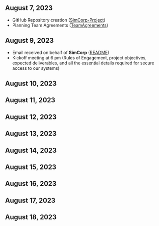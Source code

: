
## August 7, 2023

* GitHub Repository creation ([SimCorp-Project](https://github.com/birlzhimself/Final-Project))
* Planning Team Agreements ([TeamAgreements](https://github.com/birlzhimself/Final-Project/tree/main/Team%20Agreements))


## August 9, 2023

* Email received on behalf of **SimCorp** ([README](https://github.com/birlzhimself/Final-Project/blob/main/README.md))
* Kickoff meeting at 6 pm (Rules of Engagement, project objectives, expected deliverables, and all the essential details required for secure access to our systems)

## August 10, 2023



## August 11, 2023


## August 12, 2023


## August 13, 2023


## August 14, 2023



## August 15, 2023



## August 16, 2023


## August 17, 2023



## August 18, 2023

